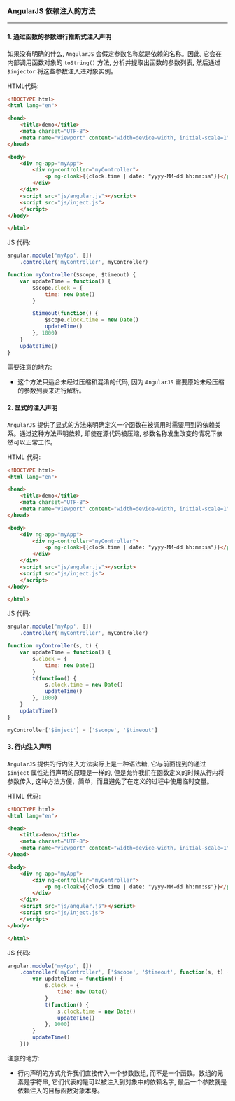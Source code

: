 ### AngularJS 依赖注入的方法

---

#### 1. 通过函数的参数进行推断式注入声明

如果没有明确的什么, `AngularJS` 会假定参数名称就是依赖的名称。因此, 它会在内部调用函数对象的 `toString()` 方法, 分析并提取出函数的参数列表, 然后通过 `$injector` 将这些参数注入进对象实例。

HTML代码:

```html
<!DOCTYPE html>
<html lang="en">

<head>
    <title>demo</title>
    <meta charset="UTF-8">
    <meta name="viewport" content="width=device-width, initial-scale=1">
</head>

<body>
    <div ng-app="myApp">
        <div ng-controller="myController">
            <p mg-cloak>{{clock.time | date: "yyyy-MM-dd hh:mm:ss"}}</p>
        </div>
    </div>
    <script src="js/angular.js"></script>
    <script src="js/inject.js">
    </script>
</body>

</html>
```

JS 代码:

```javascript
angular.module('myApp', [])
    .controller('myController', myController)

function myController($scope, $timeout) {
    var updateTime = function() {
        $scope.clock = {
            time: new Date()
        }

        $timeout(function() {
            $scope.clock.time = new Date()
            updateTime()
        }, 1000)
    }
    updateTime()
}
```

需要注意的地方:

- 这个方法只适合未经过压缩和混淆的代码, 因为 `AngularJS` 需要原始未经压缩的参数列表来进行解析。

#### 2. 显式的注入声明

`AngularJS` 提供了显式的方法来明确定义一个函数在被调用时需要用到的依赖关系。通过这种方法声明依赖, 即使在源代码被压缩, 参数名称发生改变的情况下依然可以正常工作。

HTML 代码:

```html
<!DOCTYPE html>
<html lang="en">

<head>
    <title>demo</title>
    <meta charset="UTF-8">
    <meta name="viewport" content="width=device-width, initial-scale=1">
</head>

<body>
    <div ng-app="myApp">
        <div ng-controller="myController">
            <p mg-cloak>{{clock.time | date: "yyyy-MM-dd hh:mm:ss"}}</p>
        </div>
    </div>
    <script src="js/angular.js"></script>
    <script src="js/inject.js">
    </script>
</body>

</html>
```

JS 代码:

```javascript
angular.module('myApp', [])
    .controller('myController', myController)

function myController(s, t) {
    var updateTime = function() {
        s.clock = {
            time: new Date()
        }
        t(function() {
            s.clock.time = new Date()
            updateTime()
        }, 1000)
    }
    updateTime()
}

myController['$inject'] = ['$scope', '$timeout']
```

#### 3. 行内注入声明

`AngularJS` 提供的行内注入方法实际上是一种语法糖, 它与前面提到的通过 `$inject` 属性进行声明的原理是一样的, 但是允许我们在函数定义的时候从行内将参数传入, 这种方法方便，简单，而且避免了在定义的过程中使用临时变量。

HTML 代码:

```html
<!DOCTYPE html>
<html lang="en">

<head>
    <title>demo</title>
    <meta charset="UTF-8">
    <meta name="viewport" content="width=device-width, initial-scale=1">
</head>

<body>
    <div ng-app="myApp">
        <div ng-controller="myController">
            <p mg-cloak>{{clock.time | date: "yyyy-MM-dd hh:mm:ss"}}</p>
        </div>
    </div>
    <script src="js/angular.js"></script>
    <script src="js/inject.js">
    </script>
</body>

</html>
```

JS 代码:

```javascript
angular.module('myApp', [])
    .controller('myController', ['$scope', '$timeout', function(s, t) {
        var updateTime = function() {
            s.clock = {
                time: new Date()
            }
            t(function() {
                s.clock.time = new Date()
                updateTime()
            }, 1000)
        }
        updateTime()
    }])
```

注意的地方:

- 行内声明的方式允许我们直接传入一个参数数组, 而不是一个函数。数组的元素是字符串, 它们代表的是可以被注入到对象中的依赖名字, 最后一个参数就是依赖注入的目标函数对象本身。
